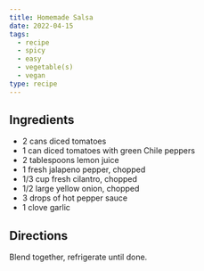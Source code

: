 ```yaml
---
title: Homemade Salsa
date: 2022-04-15
tags:
  - recipe
  - spicy
  - easy
  - vegetable(s)
  - vegan
type: recipe
---
```


## Ingredients

- 2 cans diced tomatoes
- 1 can diced tomatoes with green Chile peppers
- 2 tablespoons lemon juice
- 1 fresh jalapeno pepper, chopped
- 1/3 cup fresh cilantro, chopped
- 1/2 large yellow onion, chopped
- 3 drops of hot pepper sauce
- 1 clove garlic

## Directions

Blend together, refrigerate until done.
